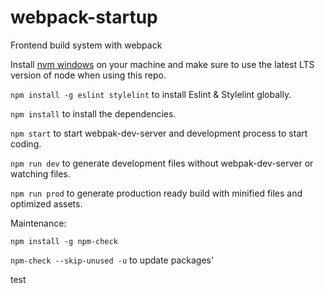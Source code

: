 # webpack-startup

Frontend build system with webpack

Install [nvm windows](https://github.com/coreybutler/nvm-windows) on your machine and make sure to use the latest LTS version of node when using this repo.

`npm install -g eslint stylelint` to install Eslint & Stylelint globally.

`npm install` to install the dependencies.

`npm start` to start webpak-dev-server and development process to start coding.

`npm run dev` to generate development files without webpak-dev-server or watching files.

`npm run prod` to generate production ready build with minified files and optimized assets.


Maintenance:


`npm install -g npm-check`

`npm-check --skip-unused -u` to update packages'

test
